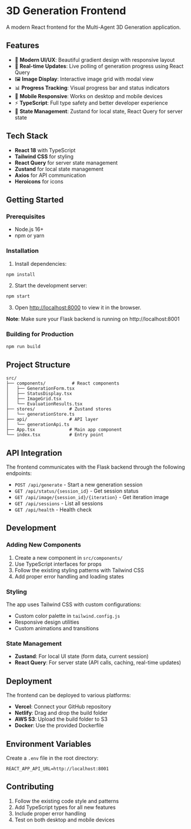 # 3D Generation Frontend

A modern React frontend for the Multi-Agent 3D Generation application.

## Features

- 🎨 **Modern UI/UX**: Beautiful gradient design with responsive layout
- 🚀 **Real-time Updates**: Live polling of generation progress using React Query
- 🖼️ **Image Display**: Interactive image grid with modal view
- 📊 **Progress Tracking**: Visual progress bar and status indicators
- 📱 **Mobile Responsive**: Works on desktop and mobile devices
- ⚡ **TypeScript**: Full type safety and better developer experience
- 🎯 **State Management**: Zustand for local state, React Query for server state

## Tech Stack

- **React 18** with TypeScript
- **Tailwind CSS** for styling
- **React Query** for server state management
- **Zustand** for local state management
- **Axios** for API communication
- **Heroicons** for icons

## Getting Started

### Prerequisites

- Node.js 16+ 
- npm or yarn

### Installation

1. Install dependencies:
```bash
npm install
```

2. Start the development server:
```bash
npm start
```

3. Open [http://localhost:8000](http://localhost:8000) to view it in the browser.

**Note**: Make sure your Flask backend is running on http://localhost:8001

### Building for Production

```bash
npm run build
```

## Project Structure

```
src/
├── components/          # React components
│   ├── GenerationForm.tsx
│   ├── StatusDisplay.tsx
│   ├── ImageGrid.tsx
│   └── EvaluationResults.tsx
├── stores/             # Zustand stores
│   └── generationStore.ts
├── api/                # API layer
│   └── generationApi.ts
├── App.tsx             # Main app component
└── index.tsx           # Entry point
```

## API Integration

The frontend communicates with the Flask backend through the following endpoints:

- `POST /api/generate` - Start a new generation session
- `GET /api/status/{session_id}` - Get session status
- `GET /api/image/{session_id}/{iteration}` - Get iteration image
- `GET /api/sessions` - List all sessions
- `GET /api/health` - Health check

## Development

### Adding New Components

1. Create a new component in `src/components/`
2. Use TypeScript interfaces for props
3. Follow the existing styling patterns with Tailwind CSS
4. Add proper error handling and loading states

### Styling

The app uses Tailwind CSS with custom configurations:
- Custom color palette in `tailwind.config.js`
- Responsive design utilities
- Custom animations and transitions

### State Management

- **Zustand**: For local UI state (form data, current session)
- **React Query**: For server state (API calls, caching, real-time updates)

## Deployment

The frontend can be deployed to various platforms:

- **Vercel**: Connect your GitHub repository
- **Netlify**: Drag and drop the build folder
- **AWS S3**: Upload the build folder to S3
- **Docker**: Use the provided Dockerfile

## Environment Variables

Create a `.env` file in the root directory:

```env
REACT_APP_API_URL=http://localhost:8001
```

## Contributing

1. Follow the existing code style and patterns
2. Add TypeScript types for all new features
3. Include proper error handling
4. Test on both desktop and mobile devices
